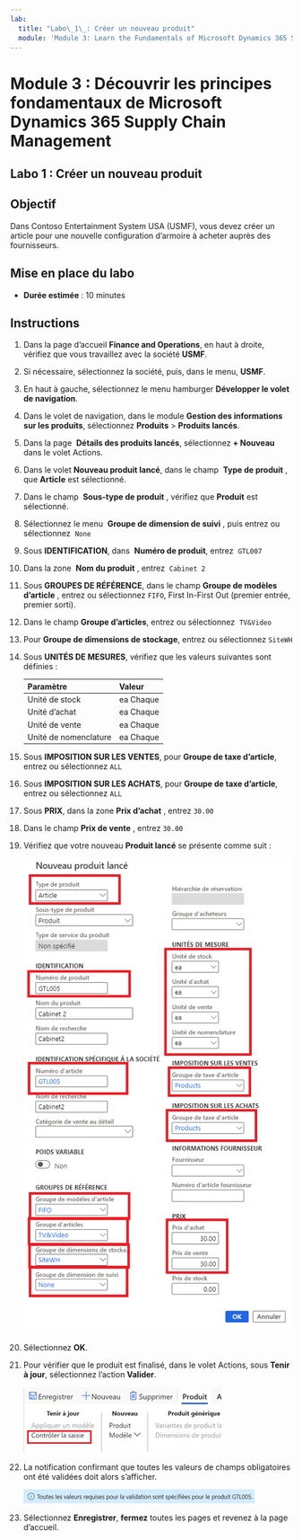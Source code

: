 ```yaml
---
lab:
  title: "Labo\_1\_: Créer un nouveau produit"
  module: 'Module 3: Learn the Fundamentals of Microsoft Dynamics 365 Supply Chain Management'
---
```


# Module 3 : Découvrir les principes fondamentaux de Microsoft Dynamics 365 Supply Chain Management

## Labo 1 : Créer un nouveau produit

## Objectif

Dans Contoso Entertainment System USA (USMF), vous devez créer un article pour une nouvelle configuration d’armoire à acheter auprès des fournisseurs. 

## Mise en place du labo

   - **Durée estimée** : 10 minutes

## Instructions

1.  Dans la page d’accueil **Finance and Operations**, en haut à droite, vérifiez que vous travaillez avec la société **USMF**. 

1.  Si nécessaire, sélectionnez la société, puis, dans le menu, **USMF**.

1.  En haut à gauche, sélectionnez le menu hamburger **Développer le volet de navigation**. 

1.  Dans le volet de navigation, dans le module **Gestion des informations sur les produits**, sélectionnez **Produits** > **Produits lancés**. 

1.  Dans la page  **Détails des produits lancés**, sélectionnez **+ Nouveau** dans le volet Actions. 

1.  Dans le volet **Nouveau produit lancé**, dans le champ  **Type de produit** , que **Article** est sélectionné. 

1.  Dans le champ  **Sous-type de produit** , vérifiez que **Produit** est sélectionné. 

1.  Sélectionnez le menu  **Groupe de dimension de suivi** , puis entrez ou sélectionnez  `None` 

1.  Sous **IDENTIFICATION**, dans  **Numéro de produit**, entrez  `GTL007`

1.  Dans la zone  **Nom du produit** , entrez  `Cabinet 2`

1.  Sous **GROUPES DE RÉFÉRENCE**, dans le champ **Groupe de modèles d’article** , entrez ou sélectionnez `FIFO`, First In-First Out (premier entrée, premier sorti). 

1.  Dans le champ **Groupe d’articles**, entrez ou sélectionnez  `TV&Video` 

1.  Pour **Groupe de dimensions de stockage**, entrez ou sélectionnez `SiteWH` 

1.  Sous **UNITÉS DE MESURES**, vérifiez que les valeurs suivantes sont définies : 

    | **Paramètre**    | **Valeur** |
    | :------------- | :-------- |
    | Unité de stock | ea Chaque   |
    | Unité d’achat  | ea Chaque   |
    | Unité de vente     | ea Chaque   |
    | Unité de nomenclature       | ea Chaque   |

1.  Sous **IMPOSITION SUR LES VENTES**, pour **Groupe de taxe d’article**, entrez ou sélectionnez `ALL` 

1.  Sous **IMPOSITION SUR LES ACHATS**, pour **Groupe de taxe d’article**, entrez ou sélectionnez `ALL` 

1.  Sous **PRIX**, dans la zone **Prix d’achat** , entrez `30.00`

1.  Dans le champ **Prix de vente** , entrez `30.00`

1.  Vérifiez que votre nouveau **Produit lancé** se présente comme suit : 

    ![Image d’écran affichant le formulaire de nouvelle version du produit complété](./media/lp1-m2-new-release-product.png)

1.  Sélectionnez **OK**. 

1.  Pour vérifier que le produit est finalisé, dans le volet Actions, sous **Tenir à jour**, sélectionnez l’action **Valider**. 

    ![Image d’écran présentant la barre de ruban avec Valider en surbrillance](./media/lp1-m2-validate-ribbon-bar.png)

1.  La notification confirmant que toutes les valeurs de champs obligatoires ont été validées doit alors s’afficher. 

    ![Image d’écran de notification d’informations indiquant que tous les champs obligatoires ont été validés](./media/lp1-m2-confirmation-of-validation.png)

1.  Sélectionnez **Enregistrer**, **fermez** toutes les pages et revenez à la page d’accueil. 

